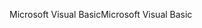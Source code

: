 <span data-ttu-id="be67b-101">Microsoft Visual Basic</span><span class="sxs-lookup"><span data-stu-id="be67b-101">Microsoft Visual Basic</span></span>